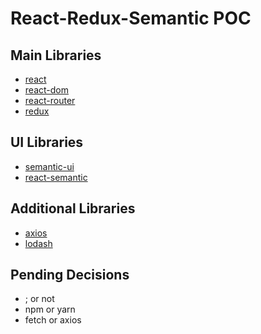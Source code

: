 
# React-Redux-Semantic POC

## Main Libraries

- [react](https://reactjs.org/docs/hello-world.html)
- [react-dom](https://reactjs.org/docs/react-dom.html)
- [react-router](https://reacttraining.com/react-router/web/guides/philosophy)
- [redux](https://redux.js.org/)


## UI Libraries

- [semantic-ui](https://semantic-ui.com)
- [react-semantic](https://react.semantic-ui.com)

## Additional Libraries

- [axios](https://github.com/axios/axios)
- [lodash](https://lodash.com/docs/4.17.4)



## Pending Decisions

- ; or not
- npm or yarn
- fetch or axios